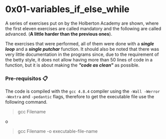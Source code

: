 # 0x01-variables_if_else_while

A series of exercises put on by the Holberton Academy are shown, where the first eleven exercises are called mandatory and the following are called advanced. (**A little harder than the previous ones**).

The exercises that were performed, all of them were done with a **_single loop_** and a **_single putchar_** function. It should also be noted that there was very little documentation in the programs since, due to the requirement of the betty style, it does not allow having more than 50 lines of code in a function, but it is about making the ***"code as clean"*** as possible.

### Pre-requisitos 📋

The code is compiled with the ```gcc 4.8.4``` compiler using the ```-Wall -Werror -Wextra``` and ```-pedantic``` flags, therefore to get the executable file use the following command.

> gcc Filename

o

> gcc Filename -o executable-file-name

